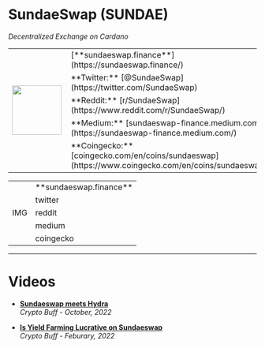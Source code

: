 # SundaeSwap (SUNDAE)
_Decentralized Exchange on Cardano_

<table>
<tr>
<td rowspan="5">
<img align="left" width="100" height="100" src="https://assets.coingecko.com/coins/images/18392/large/Duwsx57h_400x400.jpg">
</td>
<td>
[**sundaeswap.finance**](https://sundaeswap.finance/)
  </td>
</tr>
<tr>
<td>
  **Twitter:** [@SundaeSwap](https://twitter.com/SundaeSwap)
  </td>
</tr>
<tr>
<td>
  **Reddit:** [r/SundaeSwap](https://www.reddit.com/r/SundaeSwap/)
  </td>
</tr>
<tr>
<td>
**Medium:** [sundaeswap-finance.medium.com](https://sundaeswap-finance.medium.com/)
  </td>
</tr>
<tr>
<td>
  **Coingecko:** [coingecko.com/en/coins/sundaeswap](https://www.coingecko.com/en/coins/sundaeswap)
  </td>
</tr>
</table>

<table>
  <tr>
    <td rowspan="5">IMG</td>
    <td>**sundaeswap.finance**</td>
  </tr>
  <tr>
    <td>twitter</td>
  </tr>
  <tr>
    <td>reddit</td>
  </tr>
  <tr>
    <td>medium</td>
  </tr>
  <tr>
    <td>coingecko</td>
  </tr>
</table>

---

# Videos

- [**Sundaeswap meets Hydra**](https://www.youtube.com/watch?v=JXVErrOaqSI)
  <br/>_Crypto Buff - October, 2022_

- [**Is Yield Farming Lucrative on Sundaeswap**](https://www.youtube.com/watch?v=QVetxDGEK4o)
<br/>_Crypto Buff - Feburary, 2022_
